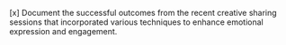 [x] Document the successful outcomes from the recent creative sharing sessions that incorporated various techniques to enhance emotional expression and engagement.